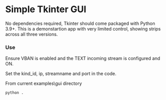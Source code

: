# Simple Tkinter GUI
No dependencies required, Tkinter should come packaged with Python 3.9+.
This is a demonstartion app with very limited control, showing strips across all three versions.

### Use
Ensure VBAN is enabled and the TEXT incoming stream is configured and ON.

Set the kind_id, ip, streamname and port in the code.

From current examples\gui directory 
```python
python .
```
